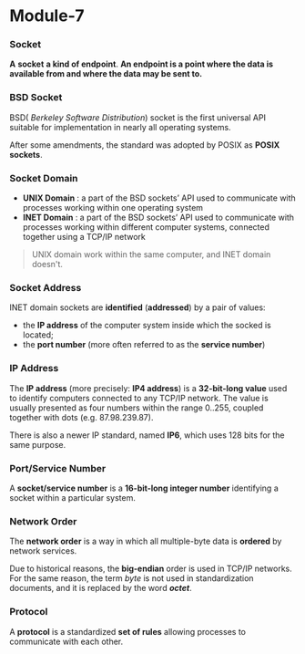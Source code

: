 # Module-7

### Socket

**A** **socket** **a kind of endpoint**. **An endpoint is a point where the data is available from and where the data may be sent to.**

### BSD Socket 

BSD\( _Berkeley Software Distribution_\) socket is the first universal API suitable for implementation in nearly all operating systems. 

 After some amendments, the standard was adopted by POSIX as **POSIX sockets**.

### Socket Domain

* **UNIX Domain** : a part of the BSD sockets’ API used to communicate with processes working within one operating system
* **INET Domain** : a part of the BSD sockets’ API used to communicate with processes working within different computer systems, connected together using a TCP/IP network

> UNIX domain work within the same computer, and INET domain doesn't.

### Socket Address

INET domain sockets are **identified** \(**addressed**\) by a pair of values:

* the **IP address** of the computer system inside which the socked is located;
* the **port number** \(more often referred to as the **service number**\)

### IP Address

 The **IP address** \(more precisely: **IP4 address**\) is a **32-bit-long value** used to identify computers connected to any TCP/IP network. The value is usually presented as four numbers within the range 0..255, coupled together with dots \(e.g. 87.98.239.87\).

There is also a newer IP standard, named **IP6**, which uses 128 bits for the same purpose.

### Port/Service Number

A **socket/service number** is a **16-bit-long integer number** identifying a socket within a particular system.

### Network Order

The **network order** is a way in which all multiple-byte data is **ordered** by network services.

Due to historical reasons, the **big-endian** order is used in TCP/IP networks. For the same reason, the term _byte_ is not used in standardization documents, and it is replaced by the word _**octet**_.

### Protocol

 A **protocol** is a standardized **set of rules** allowing processes to communicate with each other.


